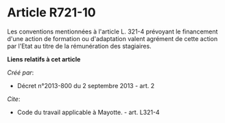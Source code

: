 # Article R721-10

Les conventions mentionnées à l'article L. 321-4 prévoyant le financement d'une action de formation ou d'adaptation valent
agrément de cette action par l'Etat au titre de la rémunération des stagiaires.

**Liens relatifs à cet article**

_Créé par_:

  - Décret n°2013-800 du 2 septembre 2013 - art. 2

_Cite_:

  - Code du travail applicable à Mayotte. - art. L321-4
